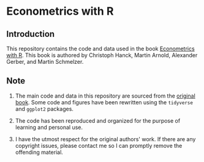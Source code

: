 
# Econometrics with R

## Introduction

This repository contains the code and data used in the book [Econometrics with R](https://www.econometrics-with-r.org/). This book is authored by Christoph Hanck, Martin Arnold, Alexander Gerber, and Martin Schmelzer.

## Note

1.  The main code and data in this repository are sourced from the [original book](https://www.econometrics-with-r.org/). Some code and figures have been rewritten using the `tidyverse` and `ggplot2` packages.

2.  The code has been reproduced and organized for the purpose of learning and personal use.

3.  I have the utmost respect for the original authors' work. If there are any copyright issues, please contact me so I can promptly remove the offending material.